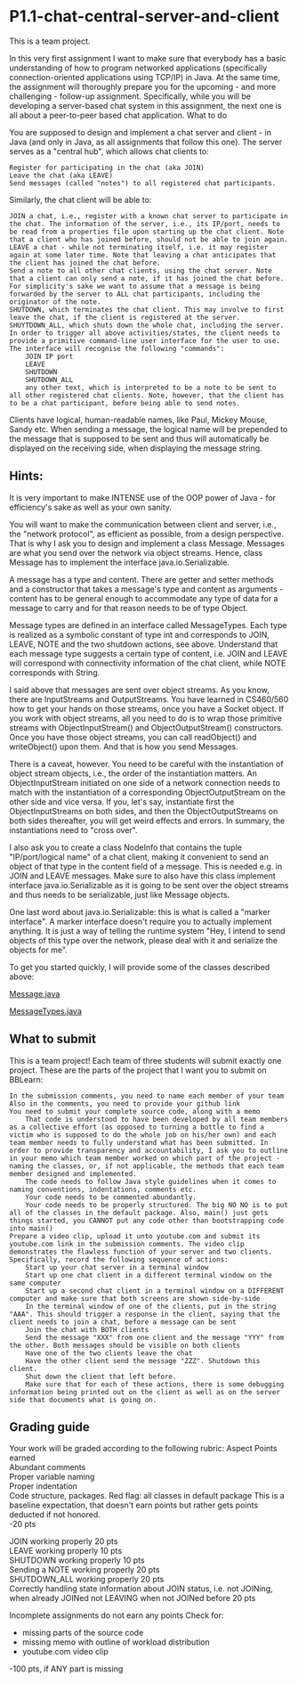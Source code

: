# P1.1-chat-central-server-and-client

This is a team project.

In this very first assignment I want to make sure that everybody has a basic understanding of how to program networked applications (specifically connection-oriented applications using TCP/IP) in Java. At the same time, the assignment will thoroughly prepare you for the upcoming - and more challenging - follow-up assignment. Specifically, while you will be developing a server-based chat system in this assignment, the next one is all about a peer-to-peer based chat application.
What to do

You are supposed to design and implement a chat server and client - in Java (and only in Java, as all assignments that follow this one). The server serves as a "central hub", which allows chat clients to:

    Register for participating in the chat (aka JOIN)
    Leave the chat (aka LEAVE)
    Send messages (called "notes") to all registered chat participants.

Similarly, the chat client will be able to:

    JOIN a chat, i.e., register with a known chat server to participate in the chat. The information of the server, i.e., its IP/port, needs to be read from a properties file upon starting up the chat client. Note that a client who has joined before, should not be able to join again.
    LEAVE a chat - while not terminating itself, i.e. it may register again at some later time. Note that leaving a chat anticipates that the client has joined the chat before.
    Send a note to all other chat clients, using the chat server. Note that a client can only send a note, if it has joined the chat before. For simplicity's sake we want to assume that a message is being forwarded by the server to ALL chat participants, including the originator of the note.
    SHUTDOWN, which terminates the chat client. This may involve to first leave the chat, if the client is registered at the server.
    SHUYTDOWN_ALL, which shuts down the whole chat, including the server.
    In order to trigger all above activities/states, the client needs to provide a primitive command-line user interface for the user to use. The interface will recognise the following "commands":
        JOIN IP port
        LEAVE
        SHUTDOWN
        SHUTDOWN_ALL
        any other text, which is interpreted to be a note to be sent to all other registered chat clients. Note, however, that the client has to be a chat participant, before being able to send notes.

Clients have logical, human-readable names, like Paul, Mickey Mouse, Sandy etc. When sending a message, the logical name will be prepended to the message that is supposed to be sent and thus will automatically be displayed on the receiving side, when displaying the message string.

## Hints:

It is very important to make INTENSE use of the OOP power of Java - for efficiency's sake as well as your own sanity.

You will want to make the communication between client and server, i.e., the "network protocol", as efficient as possible, from a design perspective. That is why I ask you to design and implement a class Message. Messages are what you send over the network via object streams. Hence, class Message has to implement the interface java.io.Serializable.

A message has a type and content. There are getter and setter methods and a constructor that takes a message's type and content as arguments - content has to be general enough to accommodate any type of data for a message to carry and for that reason needs to be of type Object.

Message types are defined in an interface called MessageTypes. Each type is realized as a symbolic constant of type int and corresponds to JOIN, LEAVE, NOTE and the two shutdown actions, see above. Understand that each message type suggests a certain type of content, i.e. JOIN  and LEAVE will correspond with connectivity information of the chat client, while NOTE corresponds with String.

I said above that messages are sent over object streams. As you know, there are InputStreams and OutputStreams. You have learned in CS460/560 how to get your hands on those streams, once you have a Socket object. If you work with object streams, all you need to do is to wrap those primitive streams with ObjectInputStream() and ObjectOutputStream() constructors. Once you have those object streams, you can call readObject() and writeObject() upon them. And that is how you send Messages.

There is a caveat, however. You need to be careful with the instantiation of object stream objects, i.e., the order of the instantiation matters. An ObjectInputStream initiated on one side of a network connection needs to match with the instantiation of a corresponding ObjectOutputStream on the other side and vice versa. If you, let's say, instantiate first the ObjectInputStreams on both sides, and then the ObjectOutputStreams on both sides thereafter, you will get weird effects and errors. In summary, the instantiations need to "cross over".

I also ask you to create a class NodeInfo that contains the tuple "IP/port/logical name" of a chat client, making it convenient to send an object of that type in the content field of a message. This is needed e.g. in JOIN and LEAVE messages. Make sure to also have this class implement interface java.io.Serializable as it is going to be sent over the object streams and thus needs to be serializable, just like Message objects.

One last word about java.io.Serializable: this is what is called a "marker interface". A marker interface doesn't require you to actually implement anything. It is just a way of telling the runtime system "Hey, I intend to send objects of this type over the network, please deal with it and serialize the objects for me".

To get you started quickly, I will provide some of the classes described above:

[Message.java](src/message/Message.java)
 
[MessageTypes.java](src/message/MessageTypes.java)
     

## What to submit

This is a team project! Each team of three students will submit exactly one project. These are the parts of the project that I want you to submit on BBLearn:

    In the submission comments, you need to name each member of your team
    Also in the comments, you need to provide your github link
    You need to submit your complete source code, along with a memo
        That code is understood to have been developed by all team members as a collective effort (as opposed to turning a bottle to find a victim who is supposed to do the whole job on his/her own) and each team member needs to fully understand what has been submitted. In order to provide transparency and accountability, I ask you to outline in your memo which team member worked on which part of the project - naming the classes, or, if not applicable, the methods that each team member designed and implemented.
        The code needs to follow Java style guidelines when it comes to naming conventions, indentations, comments etc.
        Your code needs to be commented abundantly.
        Your code needs to be properly structured. The big NO NO is to put all of the classes in the default package. Also, main() just gets things started, you CANNOT put any code other than bootstrapping code into main()
    Prepare a video clip, upload it unto youtube.com and submit its youtube.com link in the submission comments. The video clip demonstrates the flawless function of your server and two clients. Specifically, record the following sequence of actions:
        Start up your chat server in a terminal window
        Start up one chat client in a different terminal window on the same computer
        Start up a second chat client in a terminal window on a DIFFERENT computer and make sure that both screens are shown side-by-side
        In the terminal window of one of the clients, put in the string "AAA". This should trigger a response in the client, saying that the client needs to join a chat, before a message can be sent
        Join the chat with BOTH clients
        Send the message "XXX" from one client and the message "YYY" from the other. Both messages should be visible on both clients
        Have one of the two clients leave the chat
        Have the other client send the message "ZZZ". Shutdown this client.
        Shut down the client that left before.
        Make sure that for each of these actions, there is some debugging information being printed out on the client as well as on the server side that documents what is going on.

## Grading guide

Your work will be graded according to the following rubric:
Aspect 	Points earned  
Abundant comments  
Proper variable naming  
Proper indentation  
Code structure, packages. Red flag: all classes in default package 	This is a baseline expectation, that doesn't earn points
but rather gets points deducted if not honored.  
-20 pts
  	 
JOIN working properly 	20 pts  
LEAVE working properly 	10 pts  
SHUTDOWN working properly 	10 pts  
Sending a NOTE working properly 	20 pts  
SHUTDOWN_ALL working properly 	20 pts  
Correctly handling state information about JOIN status, i.e.
not JOINing, when already JOINed 
not LEAVING when not JOINed before 	20 pts  

Incomplete assignments do not earn any points 
Check for:
- missing parts of the source code
- missing memo with outline of workload distribution
- youtube.com video clip

-100 pts, if ANY part is missing
